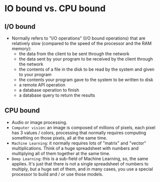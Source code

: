 # IO bound vs. CPU bound

## I/O bound

- Normally refers to "I/O operations" (I/O bound operations) that are relatively slow (compared to the speed of the processor and the RAM memory):
  - the data from the client to be sent through the network
  - the data sent by your program to be received by the client through the network
  - the contents of a file in the disk to be read by the system and given to your program
  - the contents your program gave to the system to be written to disk
  - a remote API operation
  - a database operation to finish
  - a database query to return the results

## CPU bound

- Audio or image processing.
- `Computer vision`: an image is composed of millions of pixels, each pixel has 3 values / colors, processing that normally requires computing something on those pixels, all at the same time.
- `Machine Learning`: it normally requires lots of "matrix" and "vector" multiplications. Think of a huge spreadsheet with numbers and multiplying all of them together at the same time.
- `Deep Learning`: this is a sub-field of Machine Learning, so, the same applies. It's just that there is not a single spreadsheet of numbers to multiply, but a huge set of them, and in many cases, you use a special processor to build and / or use those models.
